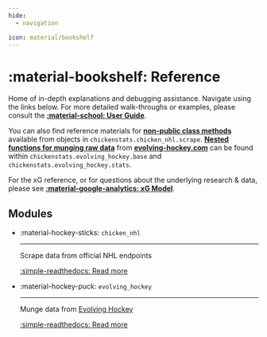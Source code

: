 ```yaml
---
hide:
  - navigation

icon: material/bookshelf
---
```


# :material-bookshelf: **Reference**

Home of in-depth explanations and debugging assistance. Navigate using the links below.
For more detailed walk-throughs or examples, please consult the **[:material-school: User Guide](../guide/guide.md)**.

You can also find reference materials for **[non-public class methods](../contribute/backend/chicken_nhl.md)**
available from objects in `chickenstats.chicken_nhl.scrape`.
**[Nested functions for munging raw data](../contribute/backend/evolving_hockey.md)** from
**[evolving-hockey.com](https://www.evolving-hockey.com)** can be found within `chickenstats.evolving_hockey.base`
and `chickenstats.evolving_hockey.stats`.

For the xG reference, or for questions about the underlying research & data,
please see **[:material-google-analytics: xG Model](../xg_model/xg_model.md)**.

## **Modules**

<div class="grid cards" markdown>

-   :material-hockey-sticks: `chicken_nhl`

    ---

    Scrape data from official NHL endpoints

    [:simple-readthedocs: Read more](chicken_nhl/scrape.md)

-   :material-hockey-puck: `evolving_hockey`

    ---

    Munge data from [Evolving Hockey](https://evolving-hockey.com)

    [:simple-readthedocs: Read more](evolving_hockey/stats.md)


</div>

